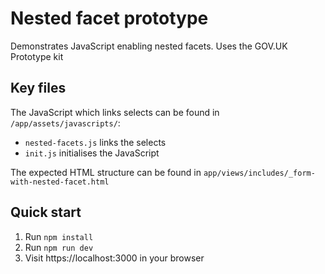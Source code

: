 # Nested facet prototype

Demonstrates JavaScript enabling nested facets. Uses the GOV.UK Prototype kit 

## Key files

The JavaScript which links selects can be found in `/app/assets/javascripts/`:

- `nested-facets.js` links the selects
- `init.js` initialises the JavaScript

The expected HTML structure can be found in `app/views/includes/_form-with-nested-facet.html`

## Quick start

1. Run `npm install`
2. Run `npm run dev`
3. Visit https://localhost:3000 in your browser

